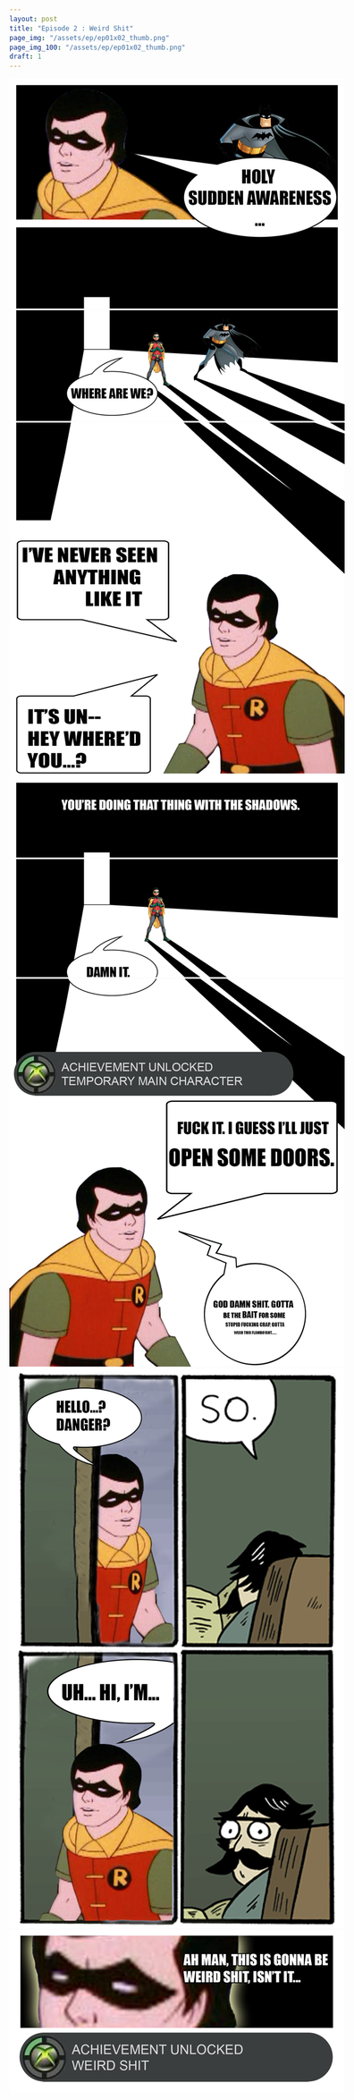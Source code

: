 ```yaml
---
layout: post
title: "Episode 2 : Weird Shit"
page_img: "/assets/ep/ep01x02_thumb.png"
page_img_100: "/assets/ep/ep01x02_thumb.png"
draft: 1
---
```



<div style="margin-left: auto; margin-right: auto; width: 600px;">
	<img src="/assets/ep/ep01x02_01.png" alt="Weird Shit - Staredad" />
	<img src="/assets/ep/ep01x02_02.png" alt="Weird Shit - Staredad" />
	<img src="/assets/ep/ep01x02_03.png" alt="Weird Shit - Staredad" />
	<img src="/assets/ep/ep01x02_04.png" alt="Weird Shit - Staredad" />
	<img src="/assets/ep/ep01x02_05.png" alt="Weird Shit - Staredad" />
	<img src="/assets/ep/ep01x02_06.png" alt="Weird Shit - Staredad" />
	<img src="/assets/ep/ep01x02_07.png" alt="Weird Shit - Staredad" />
</div>
